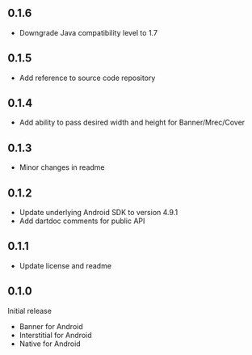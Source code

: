 ## 0.1.6

* Downgrade Java compatibility level to 1.7

## 0.1.5

* Add reference to source code repository

## 0.1.4

* Add ability to pass desired width and height for Banner/Mrec/Cover

## 0.1.3

* Minor changes in readme

## 0.1.2

* Update underlying Android SDK to version 4.9.1
* Add dartdoc comments for public API

## 0.1.1

* Update license and readme

## 0.1.0

Initial release

* Banner for Android
* Interstitial for Android
* Native for Android
